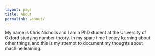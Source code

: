 ```yaml
---
layout: page
title: About
permalink: /about/
---
```


My name is Chris Nicholls and I am a PhD student at the University of Oxford
studying number theory. In my spare time I enjoy learning about other things,
and this is my attempt to document my thoughts about machine learning.

